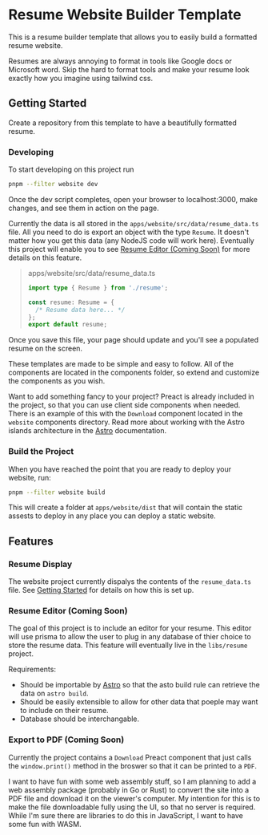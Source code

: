 # Resume Website Builder Template

This is a resume builder template that allows you to easily build a formatted resume website.

Resumes are always annoying to format in tools like Google docs or Microsoft word. Skip the hard to format tools and make your resume look exactly how you imagine using tailwind css.

## Getting Started

Create a repository from this template to have a beautifully formatted resume.

### Developing

To start developing on this project run

```sh
pnpm --filter website dev
```

Once the dev script completes, open your browser to localhost:3000, make changes, and see them in action on the page.

Currently the data is all stored in the `apps/website/src/data/resume_data.ts` file. All you need to do is export an object with the type `Resume`. It doesn't matter how you get this data (any NodeJS code will work here). Eventually this project will enable you to see [Resume Editor (Coming Soon)](<#resume-editor-(coming-soon)>) for more details on this feature.

> apps/website/src/data/resume_data.ts
>
> ```typescript
> import type { Resume } from './resume';
>
> const resume: Resume = {
>   /* Resume data here... */
> };
> export default resume;
> ```

Once you save this file, your page should update and you'll see a populated resume on the screen.

These templates are made to be simple and easy to follow. All of the components are located in the components folder, so extend and customize the components as you wish.

Want to add something fancy to your project? Preact is already included in the project, so that you can use client side components when needed. There is an example of this with the `Download` component located in the `website` components directory. Read more about working with the Astro islands architecture in the [Astro](https://docs.astro.build/en/concepts/islands/) documentation.

### Build the Project

When you have reached the point that you are ready to deploy your website, run:

```sh
pnpm --filter website build
```

This will create a folder at `apps/website/dist` that will contain the static assests to deploy in any place you can deploy a static website.

## Features

### Resume Display

The website project currently dispalys the contents of the `resume_data.ts` file. See [Getting Started](#getting-started) for details on how this is set up.

### Resume Editor (Coming Soon)

The goal of this project is to include an editor for your resume. This editor will use prisma to allow the user to plug in any database of thier choice to store the resume data. This feature will eventually live in the `libs/resume` project.

Requirements:

- Should be importable by [Astro](https://astro.build/) so that the asto build rule can retrieve the data on `astro build`.
- Should be easily extensible to allow for other data that poeple may want to include on their resume.
- Database should be interchangable.

### Export to PDF (Coming Soon)

Currently the project contains a `Download` Preact component that just calls the `window.print()` method in the broswer so that it can be printed to a `PDF`.

I want to have fun with some web assembly stuff, so I am planning to add a web assembly package (probably in Go or Rust) to convert the site into a PDF file and download it on the viewer's computer. My intention for this is to make the file downloadable fully using the UI, so that no server is required. While I'm sure there are libraries to do this in JavaScript, I want to have some fun with WASM.
